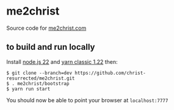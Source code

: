 # me2christ

Source code for [me2christ.com](https://me2christ.com)

## to build and run locally

Install [node.js 22][nodejs] and [yarn classic 1.22][yarn] then:

    $ git clone --branch=dev https://github.com/christ-resurrected/me2christ.git
    $ . me2christ/bootstrap
    $ yarn run start

You should now be able to point your browser at `localhost:7777`

[nodejs]: https://nodejs.org
[yarn]: https://classic.yarnpkg.com
